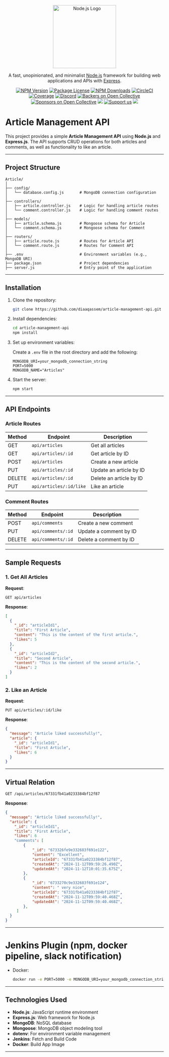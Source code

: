 <p align="center">
  <a href="https://nodejs.org/en/" target="blank"><img src="https://th.bing.com/th/id/R.d42672d4d185739d26257ed5c653c740?rik=dvh0VB%2fEWz20hQ&riu=http%3a%2f%2fpluspng.com%2fimg-png%2fnodejs-logo-png-nice-images-collection-node-js-desktop-wallpapers-370.png&ehk=bMmyN3n62enzXql6L4A5EzHc90tJxK%2bKcr6GMACTfRk%3d&risl=&pid=ImgRaw&r=0" width="200" alt="Node.js Logo" /></a>
</p>

[circleci-image]: https://img.shields.io/circleci/build/github/nodejs/node/master?token=abc123def456
[circleci-url]: https://circleci.com/gh/nodejs/node

<p align="center">A fast, unopinionated, and minimalist <a href="https://nodejs.org/en/" target="_blank">Node.js</a> framework for building web applications and APIs with <a href="https://expressjs.com/" target="_blank">Express</a>.</p>
<p align="center">
<a href="https://www.npmjs.com/package/express" target="_blank"><img src="https://img.shields.io/npm/v/express.svg" alt="NPM Version" /></a>
<a href="https://www.npmjs.com/package/express" target="_blank"><img src="https://img.shields.io/npm/l/express.svg" alt="Package License" /></a>
<a href="https://www.npmjs.com/package/express" target="_blank"><img src="https://img.shields.io/npm/dm/express.svg" alt="NPM Downloads" /></a>
<a href="https://circleci.com/gh/nodejs/node" target="_blank"><img src="https://img.shields.io/circleci/build/github/nodejs/node/master" alt="CircleCI" /></a>
<a href="https://coveralls.io/github/nodejs/node?branch=master" target="_blank"><img src="https://coveralls.io/repos/github/nodejs/node/badge.svg?branch=master" alt="Coverage" /></a>
<a href="https://discord.gg/nodejs" target="_blank"><img src="https://img.shields.io/badge/discord-online-brightgreen.svg" alt="Discord"/></a>
<a href="https://opencollective.com/expressjs#backer" target="_blank"><img src="https://opencollective.com/expressjs/backers/badge.svg" alt="Backers on Open Collective" /></a>
<a href="https://opencollective.com/expressjs#sponsor" target="_blank"><img src="https://opencollective.com/expressjs/sponsors/badge.svg" alt="Sponsors on Open Collective" /></a>
<a href="https://paypal.me/nodejs" target="_blank"><img src="https://img.shields.io/badge/Donate-PayPal-ff3f59.svg"/></a>
<a href="https://opencollective.com/expressjs#sponsor"  target="_blank"><img src="https://img.shields.io/badge/Support%20us-Open%20Collective-41B883.svg" alt="Support us"></a>
<a href="https://twitter.com/nodejs" target="_blank"><img src="https://img.shields.io/twitter/follow/nodejs.svg?style=social&label=Follow"></a>
</p>





# Article Management API

This project provides a simple **Article Management API** using **Node.js** and **Express.js**. The API supports CRUD operations for both articles and comments, as well as functionality to like an article.

---

## Project Structure

```plaintext
Article/
│
├── config/
│   └── database.config.js       # MongoDB connection configuration
│
├── controllers/
│   ├── article.controller.js    # Logic for handling article routes
│   └── comment.controller.js    # Logic for handling comment routes
│
├── models/
│   ├── article.schema.js        # Mongoose schema for Article
│   └── comment.schema.js        # Mongoose schema for Comment
│
├── routers/
│   ├── article.route.js         # Routes for Article API
│   └── comment.route.js         # Routes for Comment API
│
├── .env                         # Environment variables (e.g., MongoDB URI)
├── package.json                 # Project dependencies
├── server.js                    # Entry point of the application
```

---

## Installation

1. Clone the repository:

   ```bash
   git clone https://github.com/diaaqassem/article-management-api.git
   ```

2. Install dependencies:

   ```bash
   cd article-management-api
   npm install
   ```

3. Set up environment variables:

   Create a `.env` file in the root directory and add the following:

   ```env
   MONGODB_URI=your_mongodb_connection_string
   PORT=5000
   MONGODB_NAME="Articles"
   ```

4. Start the server:

   ```bash
   npm start
   ```

---

## API Endpoints

### **Article Routes**

| Method | Endpoint          | Description                |
|--------|-------------------|----------------------------|
| GET    | `api/articles`       | Get all articles           |
| GET    | `api/articles/:id`   | Get article by ID          |
| POST   | `api/articles`       | Create a new article       |
| PUT    | `api/articles/:id`   | Update an article by ID    |
| DELETE | `api/articles/:id`   | Delete an article by ID    |
| PUT    | `api/articles/:id/like` | Like an article        |

### **Comment Routes**

| Method | Endpoint              | Description                |
|--------|-----------------------|----------------------------|
| POST   | `api/comments`           | Create a new comment       |
| PUT    | `api/comments/:id`       | Update a comment by ID     |
| DELETE | `api/comments/:id`       | Delete a comment by ID     |

---

## Sample Requests

### 1. Get All Articles

**Request**:

```http
GET api/articles
```

**Response**:

```json
[
  {
    "_id": "articleId1",
    "title": "First Article",
    "content": "This is the content of the first article.",
    "likes": 5
  },
  {
    "_id": "articleId2",
    "title": "Second Article",
    "content": "This is the content of the second article.",
    "likes": 2
  }
]
```

### 2. Like an Article

**Request**:

```http
PUT api/articles/:id/like
```

**Response**:

```json
{
  "message": "Article liked successfully!",
  "article": {
    "_id": "articleId1",
    "title": "First Article",
    "likes": 6
  }
}
```

---

## Virtual Relation
```http
GET /api/articles/67331fb41a0233384bf12f87
```

**Response**:

```json
{
  "message": "Article liked successfully!",
  "article": {
    "_id": "articleId1",
    "title": "First Article",
    "likes": 6
    "comments": [
        {
            "_id": "673326fe9e332683f691e122",
            "content": "Excellent",
            "articleId": "67331fb41a0233384bf12f87",
            "createdAt": "2024-11-12T09:59:26.490Z",
            "updatedAt": "2024-11-12T10:01:35.675Z",
        },
        {
            "_id": "6733270c9e332683f691e124",
            "content": " very nice",
            "articleId": "67331fb41a0233384bf12f87",
            "createdAt": "2024-11-12T09:59:40.468Z",
            "updatedAt": "2024-11-12T09:59:40.468Z",
        },
     ]
  }
}
```

---

# Jenkins Plugin (npm, docker pipeline, slack notification)

- Docker:

   ```bash
   docker run -e PORT=5000 -e MONGODB_URI=your_mongodb_connection_string -e MONGODB_NAME="Articles" -p 5000:5000 diaaqassem1/article

   ```

---

## Technologies Used

- **Node.js**: JavaScript runtime environment
- **Express.js**: Web framework for Node.js
- **MongoDB**: NoSQL database
- **Mongoose**: MongoDB object modeling tool
- **dotenv**: For environment variable management
- **Jenkins**: Fetch and Build Code
- **Docker**: Build App Image
---

